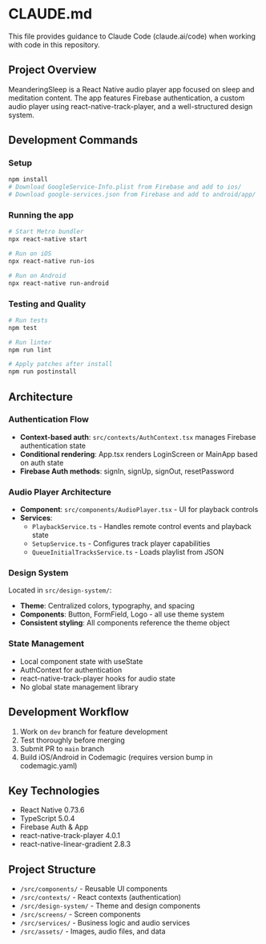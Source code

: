 # CLAUDE.md

This file provides guidance to Claude Code (claude.ai/code) when working with code in this repository.

## Project Overview

MeanderingSleep is a React Native audio player app focused on sleep and meditation content. The app features Firebase authentication, a custom audio player using react-native-track-player, and a well-structured design system.

## Development Commands

### Setup
```bash
npm install
# Download GoogleService-Info.plist from Firebase and add to ios/
# Download google-services.json from Firebase and add to android/app/
```

### Running the app
```bash
# Start Metro bundler
npx react-native start

# Run on iOS
npx react-native run-ios

# Run on Android
npx react-native run-android
```

### Testing and Quality
```bash
# Run tests
npm test

# Run linter
npm run lint

# Apply patches after install
npm run postinstall
```

## Architecture

### Authentication Flow
- **Context-based auth**: `src/contexts/AuthContext.tsx` manages Firebase authentication state
- **Conditional rendering**: App.tsx renders LoginScreen or MainApp based on auth state
- **Firebase Auth methods**: signIn, signUp, signOut, resetPassword

### Audio Player Architecture
- **Component**: `src/components/AudioPlayer.tsx` - UI for playback controls
- **Services**:
  - `PlaybackService.ts` - Handles remote control events and playback state
  - `SetupService.ts` - Configures track player capabilities
  - `QueueInitialTracksService.ts` - Loads playlist from JSON

### Design System
Located in `src/design-system/`:
- **Theme**: Centralized colors, typography, and spacing
- **Components**: Button, FormField, Logo - all use theme system
- **Consistent styling**: All components reference the theme object

### State Management
- Local component state with useState
- AuthContext for authentication
- react-native-track-player hooks for audio state
- No global state management library

## Development Workflow

1. Work on `dev` branch for feature development
2. Test thoroughly before merging
3. Submit PR to `main` branch
4. Build iOS/Android in Codemagic (requires version bump in codemagic.yaml)

## Key Technologies
- React Native 0.73.6
- TypeScript 5.0.4
- Firebase Auth & App
- react-native-track-player 4.0.1
- react-native-linear-gradient 2.8.3

## Project Structure
- `/src/components/` - Reusable UI components
- `/src/contexts/` - React contexts (authentication)
- `/src/design-system/` - Theme and design components
- `/src/screens/` - Screen components
- `/src/services/` - Business logic and audio services
- `/src/assets/` - Images, audio files, and data